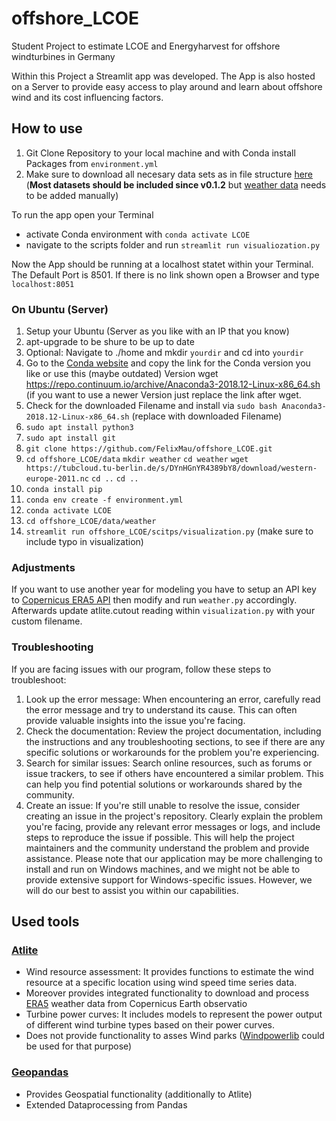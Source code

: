 # offshore_LCOE
Student Project to estimate LCOE and Energyharvest for offshore windturbines in Germany

Within this Project a Streamlit app was developed. The App is also hosted on a Server to provide easy access to play around and learn about offshore wind and its cost influencing factors.

## How to use
1. Git Clone Repository to your local machine and with Conda install Packages from `environment.yml`
2. Make sure to download all necesary data sets as in file structure [here](https://tubcloud.tu-berlin.de/s/oqJYaQwYFWtT9p3/download) (**Most datasets should be included since v0.1.2** but [weather data](https://tubcloud.tu-berlin.de/s/DYnHGnYR4389bY8/download/western-europe-2011.nc) needs to be added manually)    

To run the app open your Terminal 
- activate Conda environment with `conda activate LCOE`
- navigate to the scripts folder and run `streamlit run visualiozation.py`

Now the App should be running at a localhost statet within your Terminal. The Default Port is 8501. 
If there is no link shown open a Browser and type `localhost:8051`

### On Ubuntu (Server)
1. Setup your Ubuntu (Server as you like with an IP that you know)
2. apt-upgrade to be shure to be up to date
3. Optional: Navigate to ./home and mkdir `yourdir` and cd into `yourdir`
4. Go to the [Conda website](https://docs.conda.io/en/latest/miniconda.html#linux-installers) and copy the link for the Conda version you like or use this (maybe outdated) Version
   wget https://repo.continuum.io/archive/Anaconda3-2018.12-Linux-x86_64.sh (if you want to use a newer Version just replace the link after wget. 
5. Check for the downloaded Filename and install via `sudo bash Anaconda3-2018.12-Linux-x86_64.sh` (replace with downloaded Filename)
6. `sudo apt install python3`
7. `sudo apt install git`
8. `git clone https://github.com/FelixMau/offshore_LCOE.git`
9. `cd offshore_LCOE/data` `mkdir weather` `cd weather` `wget https://tubcloud.tu-berlin.de/s/DYnHGnYR4389bY8/download/western-europe-2011.nc` `cd ..` `cd ..`
10. `conda install pip`
11. `conda env create -f environment.yml`
12. `conda activate LCOE`
13. `cd offshore_LCOE/data/weather`
14. `streamlit run offshore_LCOE/scitps/visualization.py` (make sure to include typo in visualization)

### Adjustments
If you want to use another year for modeling you have to setup an API key to [Copernicus ERA5 API](https://cds.climate.copernicus.eu/api-how-to) then modify and run `weather.py` accordingly. Afterwards update atlite.cutout reading within `visualization.py` with your custom filename.

### Troubleshooting

If you are facing issues with our program, follow these steps to troubleshoot:
1. Look up the error message: When encountering an error, carefully read the error message and try to understand its cause. This can often provide valuable insights into the issue you're facing.
2. Check the documentation: Review the project documentation, including the instructions and any troubleshooting sections, to see if there are any specific solutions or workarounds for the problem you're experiencing.
3. Search for similar issues: Search online resources, such as forums or issue trackers, to see if others have encountered a similar problem. This can help you find potential solutions or workarounds shared by the community.
4. Create an issue: If you're still unable to resolve the issue, consider creating an issue in the project's repository. Clearly explain the problem you're facing, provide any relevant error messages or logs, and include steps to reproduce the issue if possible. This will help the project maintainers and the community understand the problem and provide assistance.
Please note that our application may be more challenging to install and run on Windows machines, and we might not be able to provide extensive support for Windows-specific issues. However, we will do our best to assist you within our capabilities.

## Used tools

### [Atlite](https://atlite.readthedocs.io/en/latest/)
- Wind resource assessment: It provides functions to estimate the wind resource at a specific location using wind speed time series data.
- Moreover provides integrated functionality to download and process [ERA5](https://cds.climate.copernicus.eu/cdsapp#!/dataset/reanalysis-era5-single-levels?tab=form) weather data from Copernicus Earth observatio
- Turbine power curves: It includes models to represent the power output of different wind turbine types based on their power curves.
- Does not provide functionality to asses Wind parks ([Windpowerlib](https://github.com/oemof/feedinlib) could be used for that purpose) 

### [Geopandas](https://geopandas.org/en/stable/)
- Provides Geospatial functionality (additionally to Atlite)
- Extended Dataprocessing from Pandas

